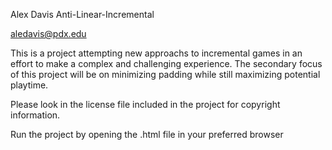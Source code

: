 Alex Davis
Anti-Linear-Incremental

aledavis@pdx.edu

This is a project attempting new approachs to incremental games in an effort to make a complex and challenging experience.
The secondary focus of this project will be on minimizing padding while still maximizing potential playtime.

Please look in the license file included in the project for copyright information.

Run the project by opening the .html file in your preferred browser